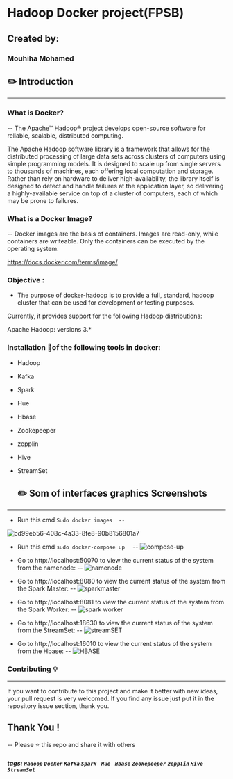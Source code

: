 # Hadoop Docker project(FPSB) 


## Created by: 

### Mouhiha Mohamed 

##  :pencil2:  Introduction 

--- 

### What is Docker?
--
The Apache™ Hadoop® project develops open-source software for reliable, scalable, distributed computing.

The Apache Hadoop software library is a framework that allows for the distributed processing of large data sets across clusters of computers using simple programming models. It is designed to scale up from single servers to thousands of machines, each offering local computation and storage. Rather than rely on hardware to deliver high-availability, the library itself is designed to detect and handle failures at the application layer, so delivering a highly-available service on top of a cluster of computers, each of which may be prone to failures.
### What is a Docker Image?
--
Docker images are the basis of containers. Images are read-only, while containers are writeable. Only the containers can be executed by the operating system.

https://docs.docker.com/terms/image/
###  Objective :  

*  The purpose of docker-hadoop is to provide a full, standard, hadoop cluster that can be used for development or testing purposes.

Currently, it provides support for the following Hadoop distributions:

Apache Hadoop:
versions 3.*

  

### Installation 🔌of  the following tools in docker: 

*  Hadoop 

*  Kafka 

*  Spark 

* Hue 

* Hbase 

* Zookepeeper 

* zepplin 

* Hive 

* StreamSet 

  

  

  ##  :pencil2:  Som of interfaces graphics Screenshots 

 

--- 

* Run this cmd `Sudo docker images 
 -- ` 



![cd99eb56-408c-4a33-8fe8-90b8156801a7](https://user-images.githubusercontent.com/59533527/108103081-b423af00-7089-11eb-9d14-08c1c77239f2.jpg) 

 

  

  

  

* Run this cmd `sudo docker-compose up  `
--
![compose-up](https://user-images.githubusercontent.com/59533527/108103291-05cc3980-708a-11eb-9f52-3e6a23445fd5.jpg)  

  

- Go to http://localhost:50070 to view the current status of the system from the namenode: 
--
![namenode](https://user-images.githubusercontent.com/59533527/108104021-0c0ee580-708b-11eb-8e2e-e6b3665f5721.jpg) 

  

- Go to http://localhost:8080 to view the current status of the system from the Spark Master: 
--
![sparkmaster](https://user-images.githubusercontent.com/59533527/108104660-e0402f80-708b-11eb-9db4-1d6dc38639c4.jpg) 

 

- Go to http://localhost:8081 to view the current status of the system from the Spark Worker: 
--
![spark worker](https://user-images.githubusercontent.com/59533527/108104742-f77f1d00-708b-11eb-89c2-7cbb38f24d34.jpg) 

 

- Go to http://localhost:18630 to view the current status of the system from the StreamSet: 
--
![streamSET](https://user-images.githubusercontent.com/59533527/108104811-0c5bb080-708c-11eb-8ac4-4406e300c27a.jpg) 

 

 

 

- Go to http://localhost:16010 to view the current status of the system from the Hbase: 
--
![HBASE](https://user-images.githubusercontent.com/59533527/108104858-1da4bd00-708c-11eb-8263-b297e9cf4604.jpg) 

 ### Contributing 💡
 ---
If you want to contribute to this project and make it better with new ideas, your pull request is very welcomed.
If you find any issue just put it in the repository issue section, thank you.
## Thank You !
--
Please ⭐️ this repo and share it with others
 

 

 

 

  

##### tags:  `Hadoop` `Docker` `Kafka` `Spark ` `Hue ` `Hbase` `Zookepeeper` `zepplin` `Hive` `StreamSet`  
